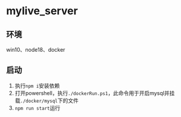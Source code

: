 # mylive_server

## 环境

win10、node18、docker

## 启动

1. 执行`npm i`安装依赖
2. 打开powershell，执行`./dockerRun.ps1`，此命令用于开启mysql并挂载`./docker/mysql`下的文件
3. `npm run start`运行

